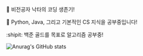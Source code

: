 :dromedary_camel: 비전공자 낙타의 코딩 생존기!

:punch: Python, Java, 그리고 기본적인 CS 지식을 공부중입니다!

:shipit: 백준 골드를 목표로 알고리즘 공부중!


![Anurag's GitHub stats](https://github-readme-stats.vercel.app/api?username=jun9898&show_icons=true&theme=radical)

<!--
**jun9898/jun9898** is a ✨ _special_ ✨ repository because its `README.md` (this file) appears on your GitHub profile.

Here are some ideas to get you started:

- 🔭 I’m currently working on ...
- 🌱 I’m currently learning ...
- 👯 I’m looking to collaborate on ...
- 🤔 I’m looking for help with ...
- 💬 Ask me about ...
- 📫 How to reach me: ...
- 😄 Pronouns: ...
- ⚡ Fun fact: ...
-->
